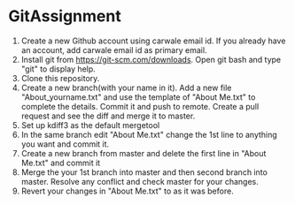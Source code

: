 # GitAssignment

1. Create a new Github account using carwale email id. If you already have an account, add carwale email id as primary email.
2. Install git from https://git-scm.com/downloads. Open git bash and type "git" to display help.
3. Clone this repository.
4. Create a new branch(with your name in it). Add a new file "About_yourname.txt" and use the template of "About Me.txt" to complete the details. Commit it and push to remote. Create a pull request and see the diff and merge it to master.
5. Set up kdiff3 as the default mergetool
6. In the same branch edit "About Me.txt" change the 1st line to anything you want and commit it.
7. Create a new branch from master and delete the first line in "About Me.txt" and commit it
8. Merge the your 1st branch into master and then second branch into master. Resolve any conflict and check master for your changes.
9. Revert your changes in "About Me.txt" to as it was before.
